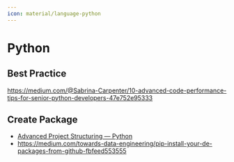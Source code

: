 ```yaml
---
icon: material/language-python
---
```


# Python

## Best Practice

https://medium.com/@Sabrina-Carpenter/10-advanced-code-performance-tips-for-senior-python-developers-47e752e95333

## Create Package

- [Advanced Project Structuring — Python](https://python.plainenglish.io/advanced-project-structuring-python-part-i-d74f342e58f0)
- https://medium.com/towards-data-engineering/pip-install-your-de-packages-from-github-fbfeed553555
